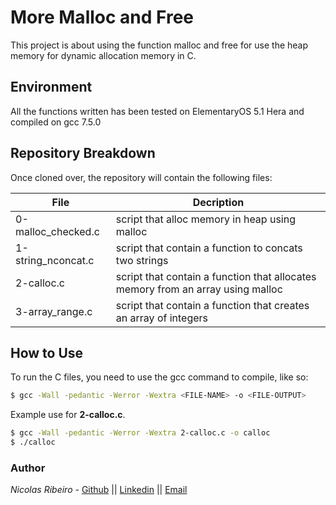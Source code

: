 # More Malloc and Free
This project is about using the function malloc and free for use the heap memory for dynamic allocation memory in C.

## Environment
All the functions written has been tested on ElementaryOS 5.1 Hera and compiled on gcc 7.5.0

## Repository Breakdown
Once cloned over, the repository will contain the following files:

|   **File**    |  **Decription**                       |
|---------------|---------------------------------------|
| 0-malloc_checked.c | script that alloc memory in heap using malloc |
| 1-string_nconcat.c | script that contain a function to concats two strings |
| 2-calloc.c     | script that contain a function that allocates memory from an array using malloc |
| 3-array_range.c | script that contain a function that creates an array of integers|

## How to Use
To run the C files, you need to use the gcc command to compile, like so:
```bash
$ gcc -Wall -pedantic -Werror -Wextra <FILE-NAME> -o <FILE-OUTPUT>
```
Example use for **2-calloc.c**.
```bash
$ gcc -Wall -pedantic -Werror -Wextra 2-calloc.c -o calloc
$ ./calloc
```

### Author
*Nicolas Ribeiro* - [Github](https://github.com/nikolasribeiro) || [Linkedin](https://www.linkedin.com/in/nicolas-sebastian-ribeiro/) || [Email](nikolas.sebastian.ribeiro@gmail.com)

